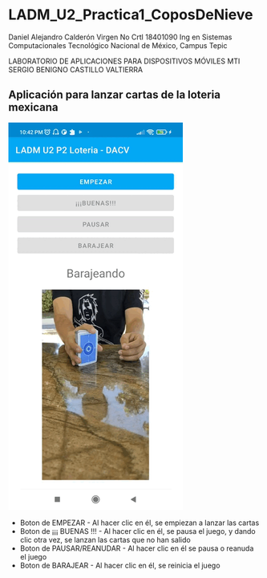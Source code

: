 # LADM_U2_Practica1_CoposDeNieve

Daniel Alejandro Calderón Virgen
No Crtl 18401090
Ing en Sistemas Computacionales
Tecnológico Nacional de México, Campus Tepic

LABORATORIO DE APLICACIONES PARA DISPOSITIVOS MÓVILES
MTI SERGIO BENIGNO CASTILLO VALTIERRA

## Aplicación para lanzar cartas de la loteria mexicana

![avatar](gif.gif)

- Boton de EMPEZAR - Al hacer clic en él, se empiezan a lanzar las cartas
- Boton de ¡¡¡ BUENAS !!! - Al hacer clic en él, se pausa el juego, y dando clic otra vez, se lanzan las cartas que no han salido
- Boton de PAUSAR/REANUDAR  - Al hacer clic en él se pausa o reanuda el juego
- Boton de BARAJEAR - Al hacer clic en él, se reinicia el juego
